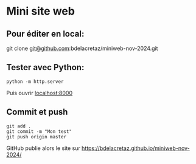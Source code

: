 # Mini site web

## Pour éditer en local:

   git clone git@github.com:bdelacretaz/miniweb-nov-2024.git

## Tester avec Python:

    python -m http.server

Puis ouvrir [localhost:8000](http://localhost:8000)

## Commit et push

    git add .
    git commit -m "Mon test"
    git push origin master

GitHub publie alors le site sur https://bdelacretaz.github.io/miniweb-nov-2024/